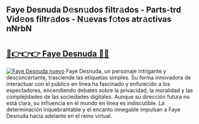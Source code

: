 ## Faye Desnuda D𝚎sn𝚞dos filtr𝚊dos - Parts-trd Vid𝚎os filtr𝚊dos - N𝚞evas f𝚘tos atr𝚊ctivas nNrbN

# <h2><a href="http://mbczyu.tromn.icu/?c=Faye+Desnuda">🔗👉👉👉 Faye Desnuda 🔗🔗</a></h2>

[![Faye Desnuda nuevo](https://i.imgur.com/pEAQMta.gif)](http://mbczyu.tromn.icu/?c=Faye+Desnuda)
Faye Desnuda, un personaje intrigante y desconcertante, trasciende las etiquetas simples. Su forma innovadora de interactuar con el público en línea ha fascinado y enfurecido a los espectadores, encendiendo debates sobre la privacidad, la moralidad y las complejidades de las sociedades digitales. Aunque su dirección futura no está clara, su influencia en el mundo en línea es indiscutible. La determinación inquebrantable y el encanto innegable impulsan a Faye Desnuda hacia adelante en el reino virtual.
